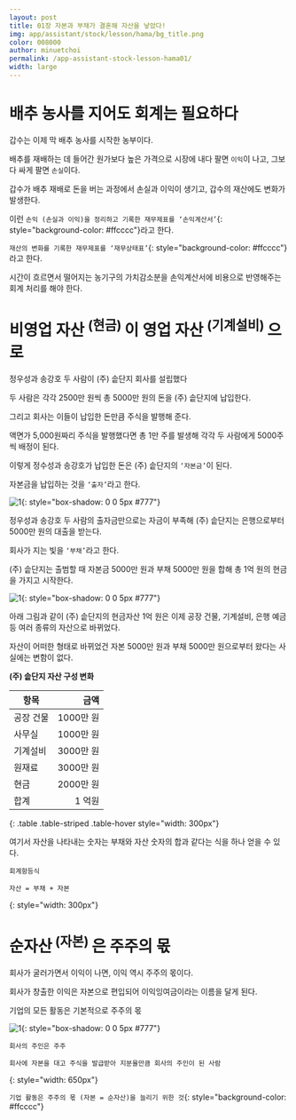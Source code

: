 ```yaml
---
layout: post
title: 01장 자본과 부채가 결혼해 자산을 낳았다!
img: app/assistant/stock/lesson/hama/bg_title.png
color: 008000
author: minuetchoi
permalink: /app-assistant-stock-lesson-hama01/
width: large
---
```


# 배추 농사를 지어도 회계는 필요하다

갑수는 이제 막 배추 농사를 시작한 농부이다.

배추를 재배하는 데 들어간 원가보다 높은 가격으로 시장에 내다 팔면 ``이익``이 나고, 그보다 싸게 팔면 ``손실``이다.

갑수가 배추 재배로 돈을 버는 과정에서 손실과 이익이 생기고, 갑수의 재산에도 변화가 발생한다.

이런 ``손익 (손실과 이익)을 정리하고 기록한 재무제표를 ‘손익계산서’``{: style="background-color: #ffcccc"}라고 한다.

``재산의 변화를 기록한 재무제표를 ‘재무상태표’``{: style="background-color: #ffcccc"}라고 한다.

시간이 흐르면서 떨어지는 농기구의 가치감소분을 손익계산서에 비용으로 반영해주는 회계 처리를 해야 한다.


# 비영업 자산 <sup> (현금) </sup> 이 영업 자산 <sup> (기계설비) </sup> 으로

정우성과 송강호 두 사람이 (주) 솥단지 회사를 설립했다

두 사람은 각각 2500만 원씩 총 5000만 원의 돈을 (주) 솥단지에 납입한다.

그리고 회사는 이들이 납입한 돈만큼 주식을 발행해 준다.

액면가 5,000원짜리 주식을 발행했다면 총 1만 주를 발생해 각각 두 사람에게 5000주씩 배정이 된다.

이렇게 정수성과 송강호가 납입한 돈은 (주) 솥단지의 ``‘자본금’``이 된다.

자본금을 납입하는 것을 ``‘출자’``라고 한다.

![1]({{site.baseurl}}/images/app/assistant/stock/lesson/hama/hama1.png){: style="box-shadow: 0 0 5px #777"}

정우성과 송강호 두 사람의 출자금만으로는 자금이 부족해 (주) 솥단지는 은행으로부터 5000만 원의 대출을 받는다.

회사가 지는 빛을 ``‘부채’``라고 한다.

(주) 솥단지는 출범할 때 자본금 5000만 원과 부채 5000만 원을 합해 총 1억 원의 현금을 가지고 시작한다.

![1]({{site.baseurl}}/images/app/assistant/stock/lesson/hama/hama2.png){: style="box-shadow: 0 0 5px #777"}

아래 그림과 같이 (주) 솥단지의 현금자산 1억 원은 이제 공장 건물, 기계설비, 은행 예금 등 여러 종류의 자산으로 바뀌었다.

자산이 어떠한 형태로 바뀌었건 자본 5000만 원과 부채 5000만 원으로부터 왔다는 사실에는 변함이 없다.


**(주) 솥단지 자산 구성 변화**

| 항목 | 금액 |
| --- | ---: |
| 공장 건물 | 1000만 원 |
| 사무실 | 1000만 원 |
| 기계설비 | 3000만 원 |
| 원재료 | 3000만 원 |
| 현금 | 2000만 원 |
| 합계 | 1 억원 |
{: .table .table-striped .table-hover style="width: 300px"}


여기서 자산을 나타내는 숫자는 부채와 자산 숫자의 합과 같다는 식을 하나 얻을 수 있다.

```text
회계항등식

자산 = 부채 + 자본
```
{: style="width: 300px"}

# 순자산<sup> (자본) </sup>은 주주의 몫

회사가 굴러가면서 이익이 나면, 이익 역시 주주의 몫이다.

회사가 창출한 이익은 자본으로 편입되어 이익잉여금이라는 이름을 달게 된다.

기업의 모든 활동은 기본적으로 주주의 몫 

![1]({{site.baseurl}}/images/app/assistant/stock/lesson/hama/hama3.png){: style="box-shadow: 0 0 5px #777"}

```text
회사의 주인은 주주

회사에 자본을 대고 주식을 발급받아 지분율만큼 회사의 주인이 된 사람
```
{: style="width: 650px"}

``기업 활동은 주주의 몫 (자본 = 순자산)을 늘리기 위한 것``{: style="background-color: #ffcccc"}

<style>
.page-container {max-width: 1200px}
</style>